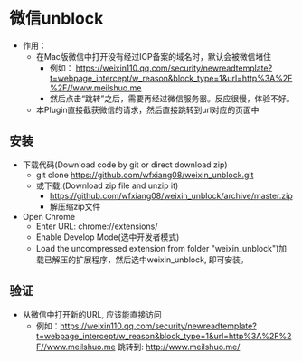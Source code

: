 # 微信unblock
* 作用：
	* 在Mac版微信中打开没有经过ICP备案的域名时，默认会被微信堵住
		* 例如： https://weixin110.qq.com/security/newreadtemplate?t=webpage_intercept/w_reason&block_type=1&url=http%3A%2F%2F//www.meilshuo.me
		* 然后点击“跳转”之后，需要再经过微信服务器。反应很慢，体验不好。
	* 本Plugin直接截获微信的请求，然后直接跳转到url对应的页面中

## 安装
 * 下载代码(Download code by git or direct download zip)
	 * git clone https://github.com/wfxiang08/weixin_unblock.git
	 * 或下载:(Download zip file and unzip it)
		 * https://github.com/wfxiang08/weixin_unblock/archive/master.zip
		 * 解压缩zip文件
 * Open Chrome
	* Enter URL: chrome://extensions/
	* Enable Develop Mode(选中开发者模式)
	* Load the uncompressed extension from folder "weixin_unblock")加载已解压的扩展程序，然后选中weixin_unblock, 即可安装。

## 验证
 * 从微信中打开新的URL, 应该能直接访问
	 * 例如：https://weixin110.qq.com/security/newreadtemplate?t=webpage_intercept/w_reason&block_type=1&url=http%3A%2F%2F//www.meilshuo.me 跳转到: http://www.meilshuo.me/
